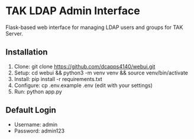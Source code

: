 # TAK LDAP Admin Interface

Flask-based web interface for managing LDAP users and groups for TAK Server.

## Installation

1. Clone: git clone https://github.com/dcapps4140/webui.git
2. Setup: cd webui && python3 -m venv venv && source venv/bin/activate
3. Install: pip install -r requirements.txt
4. Configure: cp .env.example .env (edit with your settings)
5. Run: python app.py

## Default Login
- Username: admin
- Password: admin123
